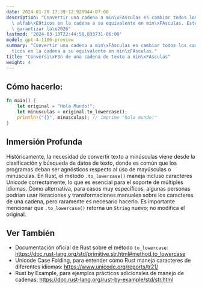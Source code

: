 ```yaml
---
date: 2024-01-20 17:39:12.929944-07:00
description: "Convertir una cadena a min\xFAsculas es cambiar todos los caracteres\
  \ alfab\xE9ticos en la cadena a su equivalente en min\xFAsculas. Esto se hace para\
  \ garantizar la\u2026"
lastmod: '2024-03-13T22:44:58.833731-06:00'
model: gpt-4-1106-preview
summary: "Convertir una cadena a min\xFAsculas es cambiar todos los caracteres alfab\xE9\
  ticos en la cadena a su equivalente en min\xFAsculas."
title: "Conversi\xF3n de una cadena de texto a min\xFAsculas"
weight: 4
---
```


## Cómo hacerlo:
```Rust
fn main() {
    let original = "Hola Mundo!";
    let minusculas = original.to_lowercase();
    println!("{}", minusculas); // imprime "hola mundo!"
}
```

## Inmersión Profunda
Históricamente, la necesidad de convertir texto a minúsculas viene desde la clasificación y búsqueda de datos de texto, donde es común que los programas deban ser agnósticos respecto al uso de mayúsculas o minúsculas. En Rust, el método `.to_lowercase()` maneja incluso caracteres Unicode correctamente, lo que es esencial para el soporte de múltiples idiomas. Como alternativa, para casos muy específicos, algunas personas podrían usar iteraciones y transformaciones manuales sobre los caracteres de una cadena, pero raramente es necesario hacerlo. Es importante mencionar que `.to_lowercase()` retorna un `String` nuevo; no modifica el original.

## Ver También
- Documentación oficial de Rust sobre el método `to_lowercase`: https://doc.rust-lang.org/std/primitive.str.html#method.to_lowercase
- Unicode Case Folding, para entender cómo Rust maneja caracteres de diferentes idiomas: https://www.unicode.org/reports/tr21/
- Rust by Example, para ejemplos prácticos adicionales de manejo de cadenas: https://doc.rust-lang.org/rust-by-example/std/str.html

